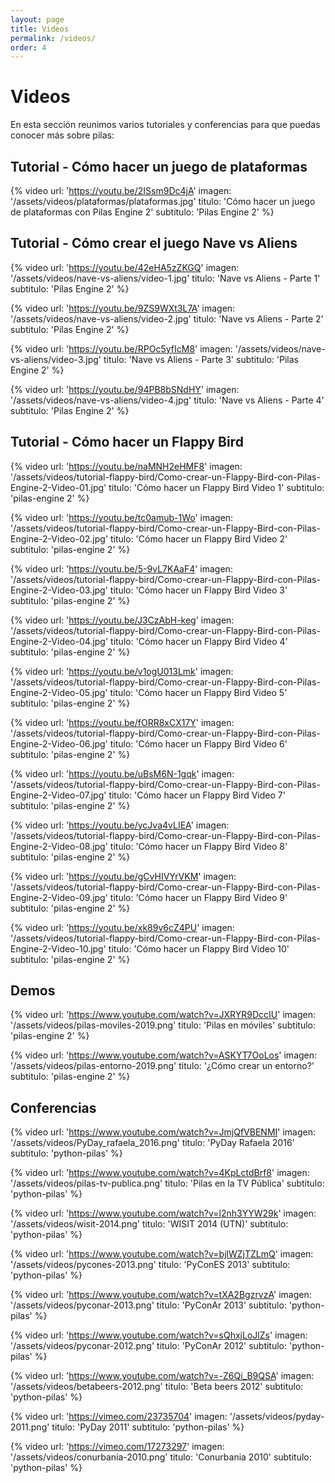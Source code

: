 ```yaml
---
layout: page
title: Videos
permalink: /videos/
order: 4
---
```


# Videos

En esta sección reunimos varios tutoriales y conferencias para que puedas
conocer más sobre pilas:

## Tutorial - Cómo hacer un juego de plataformas

{% video
  url: 'https://youtu.be/2ISsm9Dc4jA'
  imagen: '/assets/videos/plataformas/plataformas.jpg'
  titulo: 'Cómo hacer un juego de plataformas con Pilas Engine 2'
  subtitulo: 'Pilas Engine 2'
%}

## Tutorial - Cómo crear el juego Nave vs Aliens

{% video
  url: 'https://youtu.be/42eHA5zZKGQ'
  imagen: '/assets/videos/nave-vs-aliens/video-1.jpg'
  titulo: 'Nave vs Aliens - Parte 1'
  subtitulo: 'Pilas Engine 2'
%}

{% video
  url: 'https://youtu.be/9ZS9WXt3L7A'
  imagen: '/assets/videos/nave-vs-aliens/video-2.jpg'
  titulo: 'Nave vs Aliens - Parte 2'
  subtitulo: 'Pilas Engine 2'
%}

{% video
  url: 'https://youtu.be/RPOc5yfIcM8'
  imagen: '/assets/videos/nave-vs-aliens/video-3.jpg'
  titulo: 'Nave vs Aliens - Parte 3'
  subtitulo: 'Pilas Engine 2'
%}

{% video
  url: 'https://youtu.be/94PB8bSNdHY'
  imagen: '/assets/videos/nave-vs-aliens/video-4.jpg'
  titulo: 'Nave vs Aliens - Parte 4'
  subtitulo: 'Pilas Engine 2'
%}

## Tutorial - Cómo hacer un Flappy Bird

{% video
  url: 'https://youtu.be/naMNH2eHMF8'
  imagen: '/assets/videos/tutorial-flappy-bird/Como-crear-un-Flappy-Bird-con-Pilas-Engine-2-Video-01.jpg'
  titulo: 'Cómo hacer un Flappy Bird Video 1'
  subtitulo: 'pilas-engine 2'
%}

{% video
  url: 'https://youtu.be/tc0amub-1Wo'
  imagen: '/assets/videos/tutorial-flappy-bird/Como-crear-un-Flappy-Bird-con-Pilas-Engine-2-Video-02.jpg'
  titulo: 'Cómo hacer un Flappy Bird Video 2'
  subtitulo: 'pilas-engine 2'
%}

{% video
  url: 'https://youtu.be/5-9vL7KAaF4'
  imagen: '/assets/videos/tutorial-flappy-bird/Como-crear-un-Flappy-Bird-con-Pilas-Engine-2-Video-03.jpg'
  titulo: 'Cómo hacer un Flappy Bird Video 3'
  subtitulo: 'pilas-engine 2'
%}

{% video
  url: 'https://youtu.be/J3CzAbH-keg'
  imagen: '/assets/videos/tutorial-flappy-bird/Como-crear-un-Flappy-Bird-con-Pilas-Engine-2-Video-04.jpg'
  titulo: 'Cómo hacer un Flappy Bird Video 4'
  subtitulo: 'pilas-engine 2'
%}

{% video
  url: 'https://youtu.be/v1ogU013Lmk'
  imagen: '/assets/videos/tutorial-flappy-bird/Como-crear-un-Flappy-Bird-con-Pilas-Engine-2-Video-05.jpg'
  titulo: 'Cómo hacer un Flappy Bird Video 5'
  subtitulo: 'pilas-engine 2'
%}

{% video
  url: 'https://youtu.be/fORR8xCX17Y'
  imagen: '/assets/videos/tutorial-flappy-bird/Como-crear-un-Flappy-Bird-con-Pilas-Engine-2-Video-06.jpg'
  titulo: 'Cómo hacer un Flappy Bird Video 6'
  subtitulo: 'pilas-engine 2'
%}

{% video
  url: 'https://youtu.be/uBsM6N-1gqk'
  imagen: '/assets/videos/tutorial-flappy-bird/Como-crear-un-Flappy-Bird-con-Pilas-Engine-2-Video-07.jpg'
  titulo: 'Cómo hacer un Flappy Bird Video 7'
  subtitulo: 'pilas-engine 2'
%}

{% video
  url: 'https://youtu.be/ycJva4vLIEA'
  imagen: '/assets/videos/tutorial-flappy-bird/Como-crear-un-Flappy-Bird-con-Pilas-Engine-2-Video-08.jpg'
  titulo: 'Cómo hacer un Flappy Bird Video 8'
  subtitulo: 'pilas-engine 2'
%}

{% video
  url: 'https://youtu.be/gCvHIVYrVKM'
  imagen: '/assets/videos/tutorial-flappy-bird/Como-crear-un-Flappy-Bird-con-Pilas-Engine-2-Video-09.jpg'
  titulo: 'Cómo hacer un Flappy Bird Video 9'
  subtitulo: 'pilas-engine 2'
%}

{% video
  url: 'https://youtu.be/xk89v6cZ4PU'
  imagen: '/assets/videos/tutorial-flappy-bird/Como-crear-un-Flappy-Bird-con-Pilas-Engine-2-Video-10.jpg'
  titulo: 'Cómo hacer un Flappy Bird Video 10'
  subtitulo: 'pilas-engine 2'
%}

## Demos

{% video
  url: 'https://www.youtube.com/watch?v=JXRYR9DccIU'
  imagen: '/assets/videos/pilas-moviles-2019.png'
  titulo: 'Pilas en móviles'
  subtitulo: 'pilas-engine 2'
%}

{% video
  url: 'https://www.youtube.com/watch?v=ASKYT7OoLos'
  imagen: '/assets/videos/pilas-entorno-2019.png'
  titulo: '¿Cómo crear un entorno?'
  subtitulo: 'pilas-engine 2'
%}

## Conferencias

{% video
    url: 'https://www.youtube.com/watch?v=JmjQfVBENMI'
    imagen: '/assets/videos/PyDay_rafaela_2016.png'
    titulo: 'PyDay Rafaela 2016'
    subtitulo: 'python-pilas'
  %}

{% video
    url: 'https://www.youtube.com/watch?v=4KpLctdBrf8'
    imagen: '/assets/videos/pilas-tv-publica.png'
    titulo: 'Pilas en la TV Pública'
    subtitulo: 'python-pilas'
  %}

{% video
    url: 'https://www.youtube.com/watch?v=l2nh3YYW29k'
    imagen: '/assets/videos/wisit-2014.png'
    titulo: 'WISIT 2014 (UTN)'
    subtitulo: 'python-pilas'
  %}

{% video
    url: 'https://www.youtube.com/watch?v=bjlWZjTZLmQ'
    imagen: '/assets/videos/pycones-2013.png'
    titulo: 'PyConES 2013'
    subtitulo: 'python-pilas'
  %}

{% video
    url: 'https://www.youtube.com/watch?v=tXA2BgzrvzA'
    imagen: '/assets/videos/pyconar-2013.png'
    titulo: 'PyConAr 2013'
    subtitulo: 'python-pilas'
  %}

{% video
    url: 'https://www.youtube.com/watch?v=sQhxjLoJlZs'
    imagen: '/assets/videos/pyconar-2012.png'
    titulo: 'PyConAr 2012'
    subtitulo: 'python-pilas'
  %}

{% video
    url: 'https://www.youtube.com/watch?v=-Z6Qi_B9QSA'
    imagen: '/assets/videos/betabeers-2012.png'
    titulo: 'Beta beers 2012'
    subtitulo: 'python-pilas'
  %}

{% video
    url: 'https://vimeo.com/23735704'
    imagen: '/assets/videos/pyday-2011.png'
    titulo: 'PyDay 2011'
    subtitulo: 'python-pilas'
  %}

{% video
    url: 'https://vimeo.com/17273297'
    imagen: '/assets/videos/conurbania-2010.png'
    titulo: 'Conurbania 2010'
    subtitulo: 'python-pilas'
  %}
